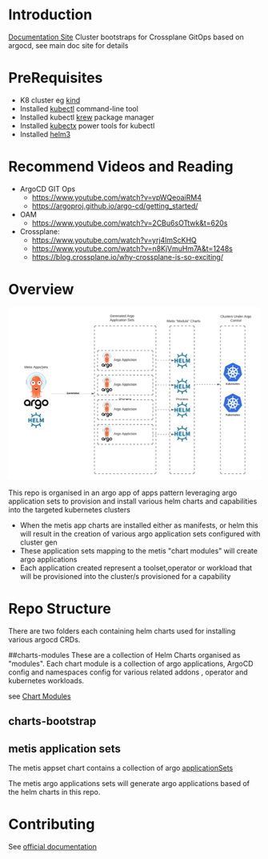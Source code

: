 # Introduction
[Documentation Site](https://bbdsoftware.github.io/metis-cluster-bootstraps/)
Cluster bootstraps for Crossplane GitOps based on argocd, see main doc site for details

# PreRequisites
- K8 cluster eg [kind](https://kind.sigs.k8s.io/docs/user/quick-start/)
- Installed [kubectl](https://kubernetes.io/docs/tasks/tools/) command-line tool
- Installed kubectl [krew](https://krew.sigs.k8s.io/docs/user-guide/setup/install/) package manager
- Installed [kubectx](https://github.com/ahmetb/kubectx) power tools for kubectl
- Installed [helm3](https://helm.sh/docs/intro/install/)

# Recommend Videos and Reading
- ArgoCD GIT Ops
    - https://www.youtube.com/watch?v=vpWQeoaiRM4
    - https://argoproj.github.io/argo-cd/getting_started/
- OAM
    - https://www.youtube.com/watch?v=2CBu6sOTtwk&t=620s
- Crossplane:
  - https://www.youtube.com/watch?v=yrj4lmScKHQ
  - https://www.youtube.com/watch?v=n8KjVmuHm7A&t=1248s
  - https://blog.crossplane.io/why-crossplane-is-so-exciting/   

# Overview

![Flow](assets/overview.png)

This repo is organised in an argo app of apps pattern leveraging argo application sets to provision and install various helm charts and capabilities into the 
targeted kubernetes clusters

- When the metis app charts are installed either as manifests, or helm this will result in the creation of various argo application sets configured with cluster gen
- These application sets mapping to the metis "chart modules" will create argo applications
- Each application created represent a toolset,operator or workload that will be provisioned into the cluster/s provisioned for a capability

# Repo Structure

There are two folders each containing helm charts used for installing various argocd CRDs.

##charts-modules
These are a collection  of Helm  Charts organised as "modules". Each chart module is a collection of argo applications, ArgoCD config and namespaces config for various related addons , operator and kubernetes workloads.

see [Chart Modules](charts/modules/main.md)

## charts-bootstrap

## metis application sets

The metis appset chart contains a collection of argo [applicationSets](https://argoproj.github.io/argo-cd/user-guide/application-set/)

The metis argo applications sets will generate argo applications based of the helm charts in this repo.

# Contributing
See [official documentation](http://127.0.0.1:8000/Contributing/AddingApplications/)
